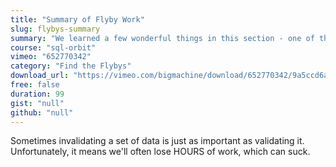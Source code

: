 ```yaml
---
title: "Summary of Flyby Work"
slug: flybys-summary
summary: "We learned a few wonderful things in this section - one of the biggest, to me, is that our job is more than running queries - it's also digging in to the data we have and ensuring that it's usable."
course: "sql-orbit"
vimeo: "652770342"
category: "Find the Flybys"
download_url: "https://vimeo.com/bigmachine/download/652770342/9a5ccd6a44"
free: false
duration: 99
gist: "null"
github: "null"
---
```


Sometimes invalidating a set of data is just as important as validating it. Unfortunately, it means we'll often lose HOURS of work, which can suck.
